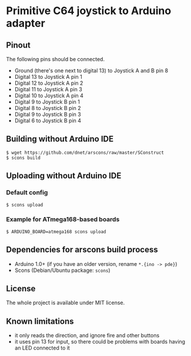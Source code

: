 Primitive C64 joystick to Arduino adapter
=========================================

Pinout
------

The following pins should be connected.

 - Ground (there's one next to digital 13) to Joystick A and B pin 8
 - Digital 13 to Joystick A pin 1
 - Digital 12 to Joystick A pin 2
 - Digital 11 to Joystick A pin 3
 - Digital 10 to Joystick A pin 4
 - Digital 9 to Joystick B pin 1
 - Digital 8 to Joystick B pin 2
 - Digital 9 to Joystick B pin 3
 - Digital 6 to Joystick B pin 4
 
Building without Arduino IDE
----------------------------

	$ wget https://github.com/dnet/arscons/raw/master/SConstruct
	$ scons build

Uploading without Arduino IDE
-----------------------------

### Default config ###

	$ scons upload

### Example for ATmega168-based boards ###

	$ ARDUINO_BOARD=atmega168 scons upload

Dependencies for arscons build process
--------------------------------------

 - Arduino 1.0+ (if you have an older version, rename `*.{ino -> pde}`)
 - Scons (Debian/Ubuntu package: `scons`)

License
-------

The whole project is available under MIT license.

Known limitations
-----------------

 - it only reads the direction, and ignore fire and other buttons
 - it uses pin 13 for input, so there could be problems with boards having an LED connected to it

